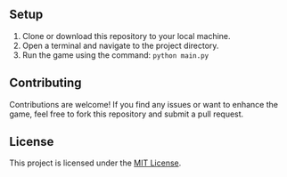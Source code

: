 ## Setup

1. Clone or download this repository to your local machine.
2. Open a terminal and navigate to the project directory.
3. Run the game using the command: `python main.py`

## Contributing

Contributions are welcome! If you find any issues or want to enhance the game, feel free to fork this repository and submit a pull request.

## License

This project is licensed under the [MIT License](LICENSE).